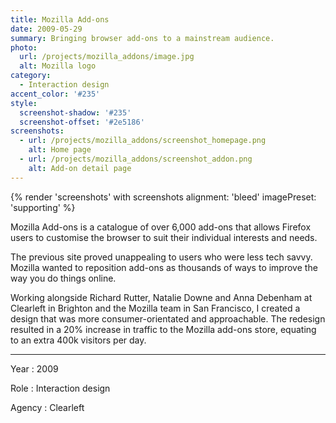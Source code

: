 ```yaml
---
title: Mozilla Add-ons
date: 2009-05-29
summary: Bringing browser add-ons to a mainstream audience.
photo:
  url: /projects/mozilla_addons/image.jpg
  alt: Mozilla logo
category:
  - Interaction design
accent_color: '#235'
style:
  screenshot-shadow: '#235'
  screenshot-offset: '#2e5186'
screenshots:
  - url: /projects/mozilla_addons/screenshot_homepage.png
    alt: Home page
  - url: /projects/mozilla_addons/screenshot_addon.png
    alt: Add-on detail page
---
```

{% render 'screenshots' with screenshots
  alignment: 'bleed'
  imagePreset: 'supporting'
%}

Mozilla Add-ons is a catalogue of over 6,000 add-ons that allows Firefox users to customise the browser to suit their individual interests and needs.

The previous site proved unappealing to users who were less tech savvy. Mozilla wanted to reposition add-ons as thousands of ways to improve the way you do things online.

Working alongside Richard Rutter, Natalie Downe and Anna Debenham at Clearleft in Brighton and the Mozilla team in San Francisco, I created a design that was more consumer-orientated and approachable.	The redesign resulted in a 20% increase in traffic to the Mozilla add-ons store, equating to an extra 400k visitors per day.

---

Year
: 2009

Role
: Interaction design

Agency
: Clearleft
